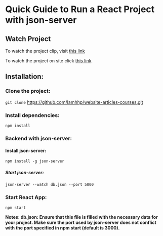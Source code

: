 # Quick Guide to Run a React Project with json-server

## Watch Project

To watch the project clip, visit [this link](https://www.aparat.com/Software_hp)

To watch the project on site click [this link](https://iamhhp.github.io/website-articles-courses/)

## Installation:

### Clone the project:

`git clone` https://github.com/Iamhhp/website-articles-courses.git

### Install dependencies:

`npm install`

### Backend with json-server:

#### Install json-server:

`npm install -g json-server`

##### Start json-server:

`json-server --watch db.json --port 5000`

### Start React App:

`npm start`

**Notes: db.json: Ensure that this file is filled with the necessary data for your project. Make sure the port used by json-server does not conflict with the port specified in npm start (default is 3000).**
